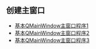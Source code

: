 ## 创建主窗口

- [基本QMainWindow主窗口程序1](recipe-01)
- [基本QMainWindow主窗口程序2](recipe-02)
- [基本QMainWindow主窗口程序3](recipe-03)

